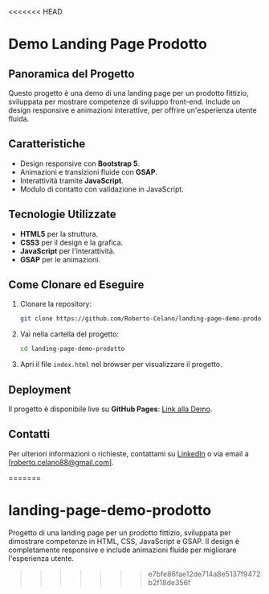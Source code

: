 <<<<<<< HEAD
# Demo Landing Page Prodotto

## Panoramica del Progetto
Questo progetto è una demo di una landing page per un prodotto fittizio, sviluppata per mostrare competenze di sviluppo front-end. Include un design responsive e animazioni interattive, per offrire un'esperienza utente fluida.

## Caratteristiche
- Design responsive con **Bootstrap 5**.
- Animazioni e transizioni fluide con **GSAP**.
- Interattività tramite **JavaScript**.
- Modulo di contatto con validazione in JavaScript.

## Tecnologie Utilizzate
- **HTML5** per la struttura.
- **CSS3** per il design e la grafica.
- **JavaScript** per l'interattività.
- **GSAP** per le animazioni.

## Come Clonare ed Eseguire
1. Clonare la repository:
    ```bash
    git clone https://github.com/Roberto-Celano/landing-page-demo-prodotto.git
    ```
2. Vai nella cartella del progetto:
    ```bash
    cd landing-page-demo-prodotto
    ```
3. Apri il file `index.html` nel browser per visualizzare il progetto.

## Deployment
Il progetto è disponibile live su **GitHub Pages**: [Link alla Demo](https://roberto-celano.github.io/landing-page-demo-prodotto/).

## Contatti
Per ulteriori informazioni o richieste, contattami su [LinkedIn](https://linkedin.com/in/robertocelano) o via email a [roberto.celano88@gmail.com].

=======
# landing-page-demo-prodotto
Progetto di una landing page per un prodotto fittizio, sviluppata per dimostrare competenze in HTML, CSS, JavaScript e GSAP. Il design è completamente responsive e include animazioni fluide per migliorare l'esperienza utente.
>>>>>>> e7bfe86fae12de714a8e5137f9472b2f18de356f
